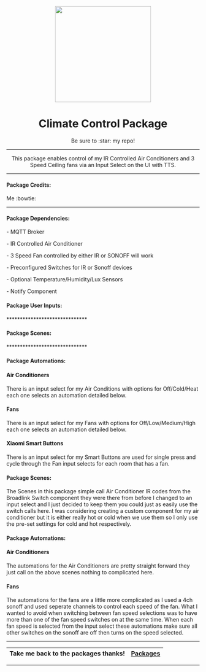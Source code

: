 <p align="center">
  <img src="https://github.com/JamesMcCarthy79/Home-Assistant-Config/blob/master/HA%20Pics/Climate%20Control.jpg" width="250"/>
</p>
<h1 align="center">Climate Control Package</h1>
<p align="center">Be sure to :star: my repo!</p>
<hr *** </hr>
<p align="center">This package enables control of my IR Controlled Air Conditioners and 3 Speed Ceiling fans via an Input Select on the UI with TTS.</p>
<hr --- </hr> 

<h4 align="left">Package Credits:</h4>
<p align="left">Me :bowtie:</br>

<hr --- </hr>

<h4 align="left">Package Dependencies:</h4>
<p align="left">- MQTT Broker</br>
<p align="left">- IR Controlled Air Conditioner</br>
<p align="left">- 3 Speed Fan controlled by either IR or SONOFF will work</br>
<p align="left">- Preconfigured Switches for IR or Sonoff devices</br>
<p align="left">- Optional Temperature/Humidity/Lux Sensors</br>
<p align="left">- Notify Component</br>
<h4 align="left">Package User Inputs:</h4>
<p align="left">******************************</br>
<h4 align="left">Package Scenes:</h4>
<p align="left">******************************</br>
<h4 align="left">Package Automations:</h4>
<h4 align="left">Air Conditioners</h4>
<p align="left">There is an input select for my Air Conditions with options for Off/Cold/Heat each one selects an automation detailed below.</br>
<h4 align="left">Fans</h4>
<p align="left">There is an input select for my Fans with options for Off/Low/Medium/High each one selects an automation detailed below.</br>
<h4 align="left">Xiaomi Smart Buttons</h4>
<p align="left">There is an input select for my Smart Buttons are used for single press and cycle through the Fan input selects for each room that has a fan.</br>
<h4 align="left">Package Scenes:</h4>
<p align="left">The Scenes in this package simple call Air Conditioner IR codes from the Broadlink Switch component they were there from before I changed to an input select and I just decided to keep them you could just as easily use the switch calls here. I was considering creating a custom component for my air conditioner but it is either really hot or cold when we use them so I only use the pre-set settings for cold and hot respectively.</br>
<h4 align="left">Package Automations:</h4>
<h4 align="left">Air Conditioners</h4>
<p align="left">The automations for the Air Conditioners are pretty straight forward they just call on the above scenes nothing to complicated here.</p>
<h4 align="left">Fans</h4>
<p align="left">The automations for the fans are a little more complicated as I used a 4ch sonoff and used seperate channels to control each speed of the fan. What I wanted to avoid when switching between fan speed selections was to have more than one of the fan speed switches on at the same time. When each fan speed is selected from the input select these automations make sure all other switches on the sonoff are off then turns on the speed selected.</p>
<hr --- </hr>

| Take me back to the packages thanks!| [Packages](https://github.com/JamesMcCarthy79/Home-Assistant-Config/tree/master/config/packages) | 
| --- | --- |

<hr --- </hr>
